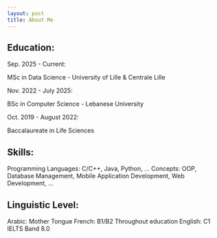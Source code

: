 ```yaml
---
layout: post
title: About Me
---
```


## Education:

Sep. 2025 - Current:

  MSc in Data Science - University of Lille & Centrale Lille

Nov. 2022 - July 2025:

  BSc in Computer Science - Lebanese University

Oct. 2019 - August 2022:

  Baccalaureate in Life Sciences

## Skills:

  Programming Languages: C/C++, Java, Python, ...
  Concepts: OOP, Database Management, Mobile Application Development, Web Development, ...

## Linguistic Level:

  Arabic: Mother Tongue
  French: B1/B2 Throughout education
  English: C1 IELTS Band 8.0





